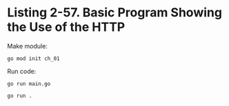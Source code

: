 # Listing 2-57. Basic Program Showing the Use of the HTTP
Make module:

```
go mod init ch_01 
```

Run code:

```
go run main.go
```

```
go run .
```